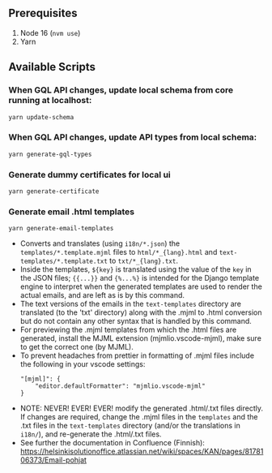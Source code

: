 ## Prerequisites

1. Node 16 (`nvm use`)
1. Yarn

## Available Scripts

### When GQL API changes, update local schema from core running at localhost:

```
yarn update-schema
```

### When GQL API changes, update API types from local schema:

```
yarn generate-gql-types
```

### Generate dummy certificates for local ui

```
yarn generate-certificate
```

### Generate email .html templates

```
yarn generate-email-templates
```

 - Converts and translates (using `i18n/*.json`) the `templates/*.template.mjml` files to `html/*_{lang}.html` and `text-templates/*.template.txt` to `txt/*_{lang}.txt`.
 - Inside the templates, `${key}` is translated using the value of the `key` in the JSON files; `{{...}}` and `{%...%}` is intended for the Django template engine to interpret when the generated templates are used to render the actual emails, and are left as is by this command.
 - The text versions of the emails in the `text-templates` directory are translated (to the 'txt' directory) along with the .mjml to .html conversion but do not contain any other syntax that is handled by this command.
 - For previewing the .mjml templates from which the .html files are generated, install the MJML extension (mjmlio.vscode-mjml), make sure to get the correct one (by MJML).
 - To prevent headaches from prettier in formatting of .mjml files include the following in your vscode settings:
    ```
    "[mjml]": {
        "editor.defaultFormatter": "mjmlio.vscode-mjml"
    }
    ```
 - NOTE: NEVER! EVER! EVER! modify the generated .html/.txt files directly. If changes are required, change the .mjml files in the `templates` and the .txt files in the `text-templates` directory (and/or the translations in `i18n/`), and re-generate the .html/.txt files.
 - See further the documentation in Confluence (Finnish): https://helsinkisolutionoffice.atlassian.net/wiki/spaces/KAN/pages/8178106373/Email-pohjat

